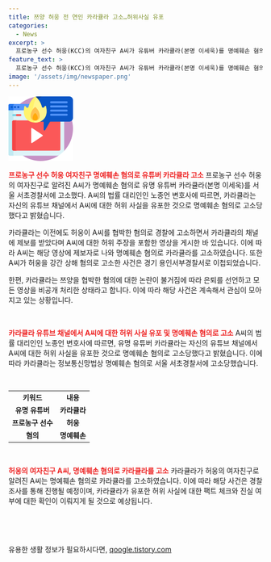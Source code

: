 ```yaml
---
title: 쯔양 허웅 전 연인 카라큘라 고소…허위사실 유포
categories:
  - News
excerpt: >
  프로농구 선수 허웅(KCC)의 여자친구 A씨가 유튜버 카라큘라(본명 이세욱)를 명예훼손 혐의로 고소한 사건에서, 카라큘라가 A씨에 대한 허위 주장을 유포한 것으로 드러났다. 이로 인해 A씨와의 갈등이 고소 전환되면서 노종언 변호사를 대리로 세우고 서초경찰서에 고소장을 제출했다. 카라큘라는 쯔양을 협박했다는 의혹이 불거지자 은퇴 선언하고 모든 영상을 비공개 처리했다. 현재, A씨의 고소로 인해 카라큘라에 대한 사건이 경찰의 수사 대상으로 들어갔다.
feature_text: >
  프로농구 선수 허웅(KCC)의 여자친구 A씨가 유튜버 카라큘라(본명 이세욱)를 명예훼손 혐의로 고소한 사건에서, 카라큘라가 A씨에 대한 허위 주장을 유포한 것으로 드러났다. 이로 인해 A씨와의 갈등이 고소 전환되면서 노종언 변호사를 대리로 세우고 서초경찰서에 고소장을 제출했다. 카라큘라는 쯔양을 협박했다는 의혹이 불거지자 은퇴 선언하고 모든 영상을 비공개 처리했다. 현재, A씨의 고소로 인해 카라큘라에 대한 사건이 경찰의 수사 대상으로 들어갔다.
image: '/assets/img/newspaper.png'
---
```


<p><img src="/assets/img/news.png" alt="rentncar 속보" /></p>

<p><b><span style="color: #ee2323;">프로농구 선수 허웅 여자친구 명예훼손 혐의로 유튜버 카라큘라 고소</span></b>
프로농구 선수 허웅의 여자친구로 알려진 A씨가 명예훼손 혐의로 유명 유튜버 카라큘라(본명 이세욱)를 서울 서초경찰서에 고소했다. A씨의 법률 대리인인 노종언 변호사에 따르면, 카라큘라는 자신의 유튜브 채널에서 A씨에 대한 허위 사실을 유포한 것으로 명예훼손 혐의로 고소당했다고 밝혔습니다.</p>

<p>카라큘라는 이전에도 허웅이 A씨를 협박한 혐의로 경찰에 고소하면서 카라큘라의 채널에 제보를 받았다며 A씨에 대한 허위 주장을 포함한 영상을 게시한 바 있습니다. 이에 따라 A씨는 해당 영상에 제보자로 나와 명예훼손 혐의로 카라큘라를 고소하였습니다. 또한 A씨가 허웅을 강간 상해 혐의로 고소한 사건은 경기 용인서부경찰서로 이첩되었습니다.</p>

<p>한편, 카라큘라는 쯔양을 협박한 혐의에 대한 논란이 불거짐에 따라 은퇴를 선언하고 모든 영상을 비공개 처리한 상태라고 합니다. 이에 따라 해당 사건은 계속해서 관심이 모아지고 있는 상황입니다. </p>

<p data-ke-size="size16">&nbsp;</p>

<p><b><span style="color: #ee2323;">카라큘라 유튜브 채널에서 A씨에 대한 허위 사실 유포 및 명예훼손 혐의로 고소</span></b>
A씨의 법률 대리인인 노종언 변호사에 따르면, 유명 유튜버 카라큘라는 자신의 유튜브 채널에서 A씨에 대한 허위 사실을 유포한 것으로 명예훼손 혐의로 고소당했다고 밝혔습니다. 이에 따라 카라큘라는 정보통신망법상 명예훼손 혐의로 서울 서초경찰서에 고소당했습니다.</p>

<p data-ke-size="size16">&nbsp;</p>

<table>
  <tbody>
    <tr>
      <td style="text-align: center; height: 17px;"><b>키워드</b></td>
      <td style="text-align: center; height: 17px;"><b>내용</b></td>
    </tr>
    <tr>
      <td style="text-align: center; height: 17px;"><b>유명 유튜버</b></td>
      <td style="text-align: center; height: 17px;"><b>카라큘라</b></td>
    </tr>
    <tr>
      <td style="text-align: center; height: 17px;"><b>프로농구 선수</b></td>
      <td style="text-align: center; height: 17px;"><b>허웅</b></td>
    </tr>
    <tr>
      <td style="text-align: center; height: 17px;"><b>혐의</b></td>
      <td style="text-align: center; height: 17px;"><b>명예훼손</b></td>
    </tr>
  </tbody>
</table>

<p data-ke-size="size16">&nbsp;</p>

<p><b><span style="color: #ee2323;">허웅의 여자친구 A씨, 명예훼손 혐의로 카라큘라를 고소</span></b>
카라큘라가 허웅의 여자친구로 알려진 A씨는 명예훼손 혐의로 카라큘라를 고소하였습니다. 이에 따라 해당 사건은 경찰 조사를 통해 진행될 예정이며, 카라큘라가 유포한 허위 사실에 대한 팩트 체크와 진실 여부에 대한 확인이 이뤄지게 될 것으로 예상됩니다.</p>

<p data-ke-size="size16">&nbsp;</p>

<p data-ke-size="size16">&nbsp;</p>
유용한 생활 정보가 필요하시다면, <a href="https://qoogle.tistory.com" rel="dofollow">qoogle.tistory.com</a>


